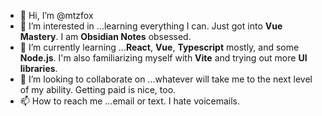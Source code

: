- 👋 Hi, I’m @mtzfox
- 👀 I’m interested in ...learning everything I can. Just got into **Vue Mastery**. I am **Obsidian Notes** obsessed.
- 🌱 I’m currently learning ...**React**, **Vue**, **Typescript** mostly, and some **Node.js**. I'm also familiarizing myself with **Vite** and trying out more **UI libraries**.
- 💞️ I’m looking to collaborate on ...whatever will take me to the next level of my ability. Getting paid is nice, too.
- 📫 How to reach me ...email or text. I hate voicemails.

<!---
mtzfox/mtzfox is a ✨ special ✨ repository because its `README.md` (this file) appears on your GitHub profile.
You can click the Preview link to take a look at your changes.
--->
